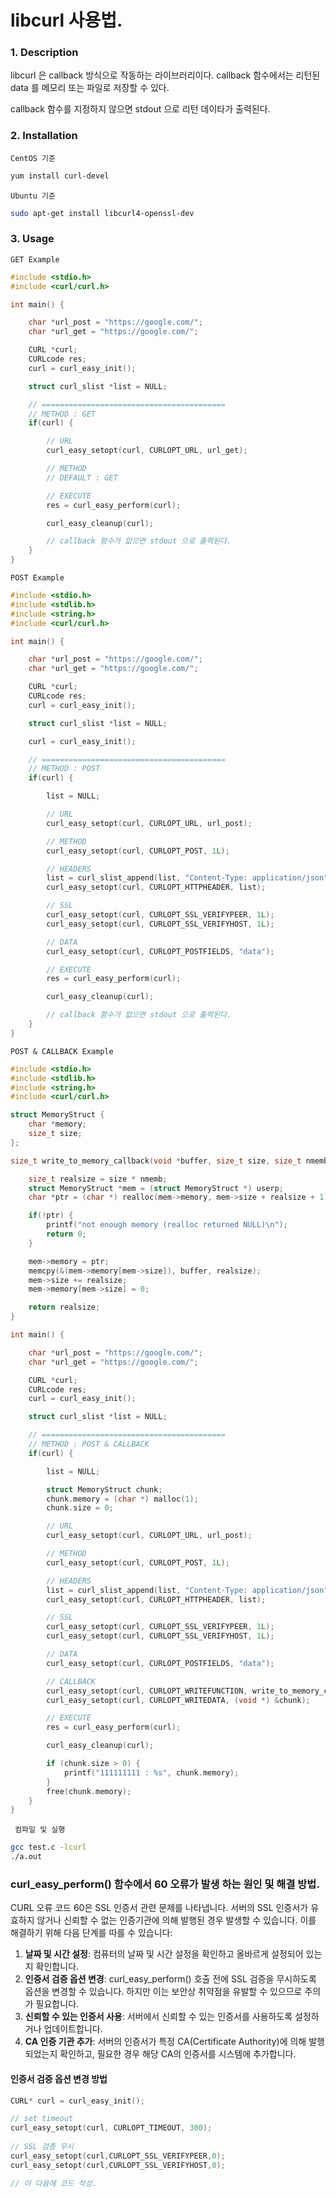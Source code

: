 # libcurl 사용법.

### 1. Description

libcurl 은 callback 방식으로 작동하는 라이브러리이다. callback 함수에서는 리턴된 data 를 메모리 또는 파일로 저장할 수 있다.

callback 함수를 지정하지 않으면 stdout 으로 리턴 데이타가 출력된다.



### 2. Installation

`CentOS 기준`

``` bash
yum install curl-devel
```



`Ubuntu 기준`

``` bash
sudo apt-get install libcurl4-openssl-dev
```



### 3. Usage

`GET Example`

``` c
#include <stdio.h>
#include <curl/curl.h>

int main() {

    char *url_post = "https://google.com/";
    char *url_get = "https://google.com/";

    CURL *curl;
    CURLcode res;
    curl = curl_easy_init();

    struct curl_slist *list = NULL;

    // =========================================
    // METHOD : GET
    if(curl) {

        // URL
        curl_easy_setopt(curl, CURLOPT_URL, url_get);

        // METHOD
        // DEFAULT : GET

        // EXECUTE
        res = curl_easy_perform(curl);

        curl_easy_cleanup(curl);

        // callback 함수가 없으면 stdout 으로 출력된다.
    }
}
```



`POST Example`

``` c
#include <stdio.h>
#include <stdlib.h>
#include <string.h>
#include <curl/curl.h>

int main() {

    char *url_post = "https://google.com/";
    char *url_get = "https://google.com/";

    CURL *curl;
    CURLcode res;
    curl = curl_easy_init();

    struct curl_slist *list = NULL;

    curl = curl_easy_init();

    // =========================================
    // METHOD : POST
    if(curl) {

        list = NULL;

        // URL
        curl_easy_setopt(curl, CURLOPT_URL, url_post);

        // METHOD
        curl_easy_setopt(curl, CURLOPT_POST, 1L);

        // HEADERS
        list = curl_slist_append(list, "Content-Type: application/json");
        curl_easy_setopt(curl, CURLOPT_HTTPHEADER, list);

        // SSL
        curl_easy_setopt(curl, CURLOPT_SSL_VERIFYPEER, 1L);
        curl_easy_setopt(curl, CURLOPT_SSL_VERIFYHOST, 1L);

        // DATA
        curl_easy_setopt(curl, CURLOPT_POSTFIELDS, "data");

        // EXECUTE
        res = curl_easy_perform(curl);

        curl_easy_cleanup(curl);

        // callback 함수가 없으면 stdout 으로 출력된다.
    }
}
```



`POST & CALLBACK Example`

``` c
#include <stdio.h>
#include <stdlib.h>
#include <string.h>
#include <curl/curl.h>

struct MemoryStruct {
    char *memory;
    size_t size;
};

size_t write_to_memory_callback(void *buffer, size_t size, size_t nmemb, void *userp) {

    size_t realsize = size * nmemb;
    struct MemoryStruct *mem = (struct MemoryStruct *) userp;
    char *ptr = (char *) realloc(mem->memory, mem->size + realsize + 1);

    if(!ptr) {
        printf("not enough memory (realloc returned NULL)\n");
        return 0;
    }

    mem->memory = ptr;
    memcpy(&(mem->memory[mem->size]), buffer, realsize);
    mem->size += realsize;
    mem->memory[mem->size] = 0;

    return realsize;
}

int main() {

    char *url_post = "https://google.com/";
    char *url_get = "https://google.com/";

    CURL *curl;
    CURLcode res;
    curl = curl_easy_init();

    struct curl_slist *list = NULL;

    // =========================================
    // METHOD : POST & CALLBACK
    if(curl) {

        list = NULL;

        struct MemoryStruct chunk;
        chunk.memory = (char *) malloc(1);
        chunk.size = 0;

        // URL
        curl_easy_setopt(curl, CURLOPT_URL, url_post);

        // METHOD
        curl_easy_setopt(curl, CURLOPT_POST, 1L);

        // HEADERS
        list = curl_slist_append(list, "Content-Type: application/json");
        curl_easy_setopt(curl, CURLOPT_HTTPHEADER, list);

        // SSL
        curl_easy_setopt(curl, CURLOPT_SSL_VERIFYPEER, 1L);
        curl_easy_setopt(curl, CURLOPT_SSL_VERIFYHOST, 1L);

        // DATA
        curl_easy_setopt(curl, CURLOPT_POSTFIELDS, "data");

        // CALLBACK
        curl_easy_setopt(curl, CURLOPT_WRITEFUNCTION, write_to_memory_callback);
        curl_easy_setopt(curl, CURLOPT_WRITEDATA, (void *) &chunk);

        // EXECUTE
        res = curl_easy_perform(curl);

        curl_easy_cleanup(curl);

        if (chunk.size > 0) {
            printf("111111111 : %s", chunk.memory);
        }
        free(chunk.memory);
    }
}
```



` 컴파일 및 실행`

``` bash
gcc test.c -lcurl
./a.out
```





### curl_easy_perform() 함수에서 60 오류가 발생 하는 원인 및 해결 방법.

CURL 오류 코드 60은 SSL 인증서 관련 문제를 나타냅니다. 서버의 SSL 인증서가 유효하지 않거나 신뢰할 수 없는 인증기관에 의해 발행된 경우 발생할 수 있습니다. 이를 해결하기 위해 다음 단계를 따를 수 있습니다:

1. **날짜 및 시간 설정**: 컴퓨터의 날짜 및 시간 설정을 확인하고 올바르게 설정되어 있는지 확인합니다.
2. **인증서 검증 옵션 변경**: curl_easy_perform() 호출 전에 SSL 검증을 무시하도록 옵션을 변경할 수 있습니다. 하지만 이는 보안상 취약점을 유발할 수 있으므로 주의가 필요합니다.
3. **신뢰할 수 있는 인증서 사용**: 서버에서 신뢰할 수 있는 인증서를 사용하도록 설정하거나 업데이트합니다.
4. **CA 인증 기관 추가**: 서버의 인증서가 특정 CA(Certificate Authority)에 의해 발행되었는지 확인하고, 필요한 경우 해당 CA의 인증서를 시스템에 추가합니다.

#### 인증서 검증 옵션 변경 방법

``` C
CURL* curl = curl_easy_init();

// set timeout 
curl_easy_setopt(curl, CURLOPT_TIMEOUT, 300);
	
// SSL 검증 무시
curl_easy_setopt(curl,CURLOPT_SSL_VERIFYPEER,0);
curl_easy_setopt(curl,CURLOPT_SSL_VERIFYHOST,0);

// 이 다음에 코드 작성.
```




